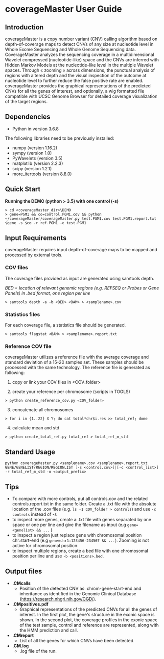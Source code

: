 coverageMaster User Guide
================

## Introduction
coverageMaster is a copy number variant (CNV) calling algorithm based on depth-of-coverage maps to detect CNVs of any size at nucleotide level in Whole Exome Sequencing and Whole Genome Sequencing data. CoverageMaster analyzes the sequencing coverage in a multidimensional Wavelet compressed (nucleotide-like) space and the CNVs are inferred with Hidden Markov Models at the nucleotide-like level in the multiple Wavelet spaces. Through « zooming » across dimensions, the punctual analysis of regions with altered depth and the visual inspection of the outcome at nucleotide level to further reduce the false positive rate are enabled.   
coverageMaster provides the graphical representations of the predicted CNVs for all the genes of interest, and optionally, a wig formatted file compatible with UCSC Genome Browser for detailed coverage visualization of the target regions. 

## Dependencies
* Python in version 3.6.8

The following libraries need to be previously installed:  
* numpy (version 1.16.2)  
* sympy (version 1.0)  
* PyWavelets (version 3.5)  
* matplotlib (version 2.2.3)  
* scipy (version 1.2.1)
* more_itertools (version 8.8.0)

## Quick Start

__Running the DEMO (python > 3.5) with one control (-s)__

```
> cd <coverageMaster_dir>\DEMO    
> gene=PGM1 && co=control.PGM1.cov && python ~/coverageMaster/coverageMaster.py test.PGM1.cov test.PGM1.report.txt $gene -s $co -r ref.PGM1 -o test.PGM1
```

## Input Requirements 
coverageMaster requires input depth-of-coverage maps to be mapped and processed by external tools.

### COV files
The coverage files provided as input are generated using samtools depth. 

_BED = location of relevant genomic regions (e.g. REFSEQ or Probes or Gene Panels) in .bed format, one region per line_  

`> samtools depth -a -b <BED> <BAM> > <samplename>.cov`

### Statistics files
For each coverage file, a statistics file should be generated.

`> samtools flagstat <BAM> > <samplename>.report.txt`
  
### Reference COV file
coverageMaster utilizes a reference file with the average coverage and standard deviation of a 15-20 samples set. These samples should be processed with the same technology. The reference file is generated as following:

  1. copy or link your COV files in \<COV_folder\>

  2. create your reference per chromosome (scripts in TOOLS)

  `> python create_reference_cov.py <COV_folder>`

  3. concatenate all chromosomes

  `> for i in {1..22} X Y; do cat total*chr$i.res >> total_ref; done`

  4. calculate mean and std 

  `> python create_total_ref.py total_ref > total_ref_m_std`

## Standard Usage 
`python coverageMaster.py <samplename>.cov <samplename>.report.txt GENE/GENELIST/REGION/REGIONLIST [-s <control.cov>]|[-c <control_list>]  -r total_ref_m_std -o <output_prefix>`

## Tips

*  To compare with more controls, put  all controls.cov and the related controls.report.txt in the same folder. Create a .txt file with the absolute location of the .cov files (e.g. `ls -1 COV_folder > controls`) and use `-c controls` instead of -s  
*  to inspect more genes, create a .txt file with genes separated by one space or one per line and give the filename as input (e.g `gene=<genelist> && ...` )  
*  to inspect a region just replace gene with chromosomal position chr:start-end (e.g `gene=chr1:123456-234567 && ...`). Zooming is not active for chromosomal position  
*  to inspect multiple regions, create a bed file with one chromosomal position per line and use `-b <positions>.bed`.  

## Output files
* __.CMcalls__
    * Position of the detected CNV as: chrom-gene-start-end and inheritance as identified in the Genomic Clinical Database (https://research.nhgri.nih.gov/CGD/).
* __.CMpositives.pdf__
    * Graphical representations of the predicted CNVs for all the genes of interest. In the first plot, the gene's structure in the exonic space is shown. In the second plot, the coverage profiles in the exonic space of the test sample, control and reference are represented, along with the HMM prediction and call.
* __.CMreport__
    * List of all the genes for which CNVs have been detected.
* __.CM.log__
    * .log file of the run.
